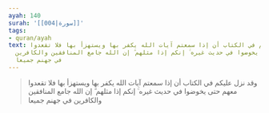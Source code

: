 ```yaml
---
ayah: 140
surah: '[[004|سورة]]'
tags:
- quran/ayah
text: وقد نزل عليكم في الكتاب أن إذا سمعتم آيات الله يكفر بها ويستهزأ بها فلا تقعدوا
  معهم حتى يخوضوا في حديث غيره ۚ إنكم إذا مثلهم ۗ إن الله جامع المنافقين والكافرين
  في جهنم جميعا
---
```

> وقد نزل عليكم في الكتاب أن إذا سمعتم آيات الله يكفر بها ويستهزأ بها فلا تقعدوا معهم حتى يخوضوا في حديث غيره ۚ إنكم إذا مثلهم ۗ إن الله جامع المنافقين والكافرين في جهنم جميعا
